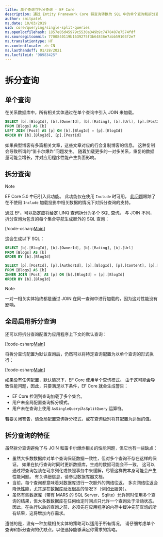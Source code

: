 ```yaml
---
title: 单个查询与拆分查询 - EF Core
description: 通过 Entity Framework Core 将查询转换为 SQL 中的单个查询和拆分查询
author: smitpatel
ms.date: 10/03/2019
uid: core/querying/single-split-queries
ms.openlocfilehash: 1857e05d45979c5530a349b9c7470407e7574fdf
ms.sourcegitcommit: 7700840119b1639275f3b64836e7abb59103f2e7
ms.translationtype: HT
ms.contentlocale: zh-CN
ms.lasthandoff: 01/28/2021
ms.locfileid: "98983425"
---
```

# <a name="split-queries"></a>拆分查询

## <a name="single-queries"></a>单个查询

在关系数据库中，所有相关实体通过在单个查询中引入 JOIN 来加载。

```sql
SELECT [b].[BlogId], [b].[OwnerId], [b].[Rating], [b].[Url], [p].[PostId], [p].[AuthorId], [p].[BlogId], [p].[Content], [p].[Rating], [p].[Title]
FROM [Blogs] AS [b]
LEFT JOIN [Post] AS [p] ON [b].[BlogId] = [p].[BlogId]
ORDER BY [b].[BlogId], [p].[PostId]
```

如果典型博客有多篇相关文章，这些文章对应的行会复制博客的信息。 这种复制会导致所谓的“笛卡尔爆炸”问题发生。 随着加载更多的一对多关系，重复的数据量可能会增长，并对应用程序性能产生负面影响。

## <a name="split-queries"></a>拆分查询

> [!NOTE]
> EF Core 5.0 中已引入此功能。 此功能仅在使用 `Include` 时可用。 [此问题](https://github.com/dotnet/efcore/issues/21234)跟踪了在不使用 `Include` 加载投影中相关数据的情况下对拆分查询的支持。

通过 EF，可以指定应将给定 LINQ 查询拆分为多个 SQL 查询。 与 JOIN 不同，拆分查询为包含的每个集合导航生成额外的 SQL 查询：

[!code-csharp[Main](../../../samples/core/Querying/RelatedData/Program.cs?name=AsSplitQuery&highlight=5)]

这会生成以下 SQL：

```sql
SELECT [b].[BlogId], [b].[OwnerId], [b].[Rating], [b].[Url]
FROM [Blogs] AS [b]
ORDER BY [b].[BlogId]

SELECT [p].[PostId], [p].[AuthorId], [p].[BlogId], [p].[Content], [p].[Rating], [p].[Title], [b].[BlogId]
FROM [Blogs] AS [b]
INNER JOIN [Post] AS [p] ON [b].[BlogId] = [p].[BlogId]
ORDER BY [b].[BlogId]
```

> [!NOTE]
> 一对一相关实体始终都是通过 JOIN 在同一查询中进行加载的，因为这对性能没有影响。

## <a name="enabling-split-queries-globally"></a>全局启用拆分查询

还可以将拆分查询配置为应用程序上下文的默认查询：

[!code-csharp[Main](../../../samples/core/Querying/RelatedData/SplitQueriesBloggingContext.cs?name=QuerySplittingBehaviorSplitQuery&highlight=6)]

将拆分查询配置为默认查询后，仍然可以将特定查询配置为以单个查询的形式执行：

[!code-csharp[Main](../../../samples/core/Querying/RelatedData/Program.cs?name=AsSingleQuery&highlight=5)]

如果没有任何配置，默认情况下，EF Core 使用单个查询模式。 由于这可能会导致性能问题，因此，只要满足以下条件，EF Core 就会生成警告：

- EF Core 检测到查询加载了多个集合。
- 用户未全局配置查询拆分模式。
- 用户未在查询上使用 `AsSingleQuery`/`AsSplitQuery` 运算符。

若要关闭警告，请全局配置查询拆分模式，或在查询级别将其配置为适当的值。

## <a name="characteristics-of-split-queries"></a>拆分查询的特征

虽然拆分查询避免了与 JOIN 和笛卡尔爆炸相关的性能问题，但它也有一些缺点：

- 虽然大多数数据库对单个查询保证数据一致性，但对多个查询不存在这样的保证。 如果在执行查询时同时更新数据库，生成的数据可能会不一致。 这可以通过将查询包装在可序列化或快照事务中来缓解，尽管这样做本身可能会产生性能问题。 有关详细信息，请参见数据库器文档。
- 当前，每个查询都意味着对数据库进行一次额外的网络往返。 多次网络往返会降低性能，尤其是在数据库延迟很高的情况下（例如云服务）。
- 虽然有些数据库（带有 MARS 的 SQL Server、Sqlite）允许同时使用多个查询的结果，但大多数数据库在任何给定时间点只允许一个查询处于活动状态。 因此，在执行以后的查询之前，必须先在应用程序的内存中缓冲先前查询的所有结果，这将增加内存需求。

遗憾的是，没有一种加载相关实体的策略可以适用于所有情况。 请仔细考虑单个查询和拆分查询的优缺点，以便选择能够满足你需求的策略。
